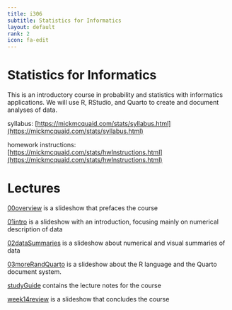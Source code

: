 ```yaml
---
title: i306
subtitle: Statistics for Informatics
layout: default
rank: 2
icon: fa-edit
---
```


# Statistics for Informatics

This is an introductory course in probability and statistics with informatics applications. We will use R, RStudio, and Quarto to create and document analyses of data.

syllabus: [https://mickmcquaid.com/stats/syllabus.html](https://mickmcquaid.com/stats/syllabus.html)

homework instructions: [https://mickmcquaid.com/stats/hwInstructions.html](https://mickmcquaid.com/stats/hwInstructions.html)

# Lectures

[00overview](https://mickmcquaid.com/stats/00overview/index.html) is a slideshow that prefaces the course

[01intro](https://mickmcquaid.com/stats/01intro/index.html) is a slideshow with an introduction, focusing mainly on numerical description of data

[02dataSummaries](https://mickmcquaid.com/stats/02dataSummaries/index.html) is a slideshow about numerical and visual summaries of data

[03moreRandQuarto](https://mickmcquaid.com/stats/03moreRandQuarto/index.html) is a slideshow about the R language and the Quarto document system.
<!--
[04probability](https://mickmcquaid.com/stats/04probability/index.html) is a slideshow introducing probability concepts.
-->

[studyGuide](https://mickmcquaid.com/stats/studyGuide/index.html) contains the lecture notes for the course

[week14review](https://mickmcquaid.com/stats/week14review/index.html) is a slideshow that concludes the course

